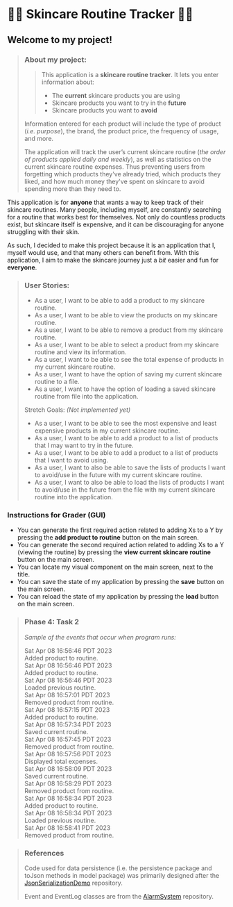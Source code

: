 # 🫧🧴 Skincare Routine Tracker 🧴🫧

## Welcome to my project! ##

> ### About my project: ###
> 
>> This application is a **skincare routine tracker**.
>> It lets you enter information about:
>> - The **current** skincare products you are using
>> - Skincare products you want to try in the **future**
>> - Skincare products you want to **avoid**
>
> Information entered for each product will include the type of product 
> (*i.e. purpose*), the brand, the product price, the frequency of usage, 
> and more. 
> 
> The application will track the user’s current skincare routine 
> (*the order of products applied daily and weekly*), as well as statistics on
> the current skincare routine expenses. Thus preventing users from forgetting
> which products they've already tried, which products they liked, and
> how much money they've spent on skincare to avoid spending more than they
> need to.

This application is for **anyone** that wants a way to keep track 
of their skincare routines. Many people, including myself, 
are constantly searching for a routine that works best for themselves. 
Not only do countless products exist, but skincare itself is expensive, 
and it can be discouraging for anyone struggling with their skin.

As such, I decided to make this project because it is an application 
that I, myself would use, and that many others can benefit from. 
With this application, I aim to make the skincare journey just a *bit* 
easier and fun for **everyone**.

> ### User Stories: ###
> 
> - As a user, I want to be able to add a product to my skincare routine.
> - As a user, I want to be able to view the products on my skincare routine.
> - As a user, I want to be able to remove a product from my skincare routine.
> - As a user, I want to be able to select a product from my skincare routine and view its information.
> - As a user, I want to be able to see the total expense of products in my current skincare routine.
> - As a user, I want to have the option of saving my current skincare routine to a file.
> - As a user, I want to have the option of loading a saved skincare routine from file into the application.
> 
> Stretch Goals: *(Not implemented yet)*
> - As a user, I want to be able to see the most expensive and least expensive products in my current skincare routine.
> - As a user, I want to be able to add a product to a list of products that I may want to try in the future.
> - As a user, I want to be able to add a product to a list of products that I want to avoid using.
> - As a user, I want to also be able to save the lists of products I want to avoid/use in the future with my current 
> skincare routine.
> - As a user, I want to also be able to load the lists of products I want to avoid/use in the future from the file with
> my current skincare routine into the application.
>

### Instructions for Grader (GUI)

- You can generate the first required action related to adding Xs to a Y by pressing the **add product
to routine** button on the main screen.
- You can generate the second required action related to adding Xs to a Y (viewing the routine) by
pressing the **view current skincare routine** button on the main screen.
- You can locate my visual component on the main screen, next to the title.
- You can save the state of my application by pressing the **save** button on the main screen.
- You can reload the state of my application by pressing the **load** button on the main screen.


>### Phase 4: Task 2
> *Sample of the events that occur when program runs:*
> 
> Sat Apr 08 16:56:46 PDT 2023\
Added product to routine.\
> Sat Apr 08 16:56:46 PDT 2023\
Added product to routine.\
> Sat Apr 08 16:56:46 PDT 2023\
Loaded previous routine.\
> Sat Apr 08 16:57:01 PDT 2023\
Removed product from routine.\
> Sat Apr 08 16:57:15 PDT 2023\
Added product to routine.\
> Sat Apr 08 16:57:34 PDT 2023\
Saved current routine.\
> Sat Apr 08 16:57:45 PDT 2023\
Removed product from routine.\
> Sat Apr 08 16:57:56 PDT 2023\
Displayed total expenses.\
> Sat Apr 08 16:58:09 PDT 2023\
Saved current routine.\
> Sat Apr 08 16:58:29 PDT 2023\
Removed product from routine.\
> Sat Apr 08 16:58:34 PDT 2023\
Added product to routine.\
> Sat Apr 08 16:58:34 PDT 2023\
Loaded previous routine.\
> Sat Apr 08 16:58:41 PDT 2023\
Removed product from routine.



> 
> ### References 
> Code used for data persistence (i.e. the persistence package and toJson methods in model package) was primarily 
> designed after the [JsonSerializationDemo](https://github.students.cs.ubc.ca/CPSC210/JsonSerializationDemo)
> repository.
> 
> Event and EventLog classes are from the [AlarmSystem](https://github.students.cs.ubc.ca/CPSC210/AlarmSystem)
> repository.


